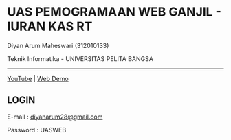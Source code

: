 # UAS PEMOGRAMAAN WEB GANJIL - IURAN KAS RT

Diyan Arum Maheswari  (312010133)

Teknik Informatika - UNIVERSITAS PELITA BANGSA
______________________________________________


[YouTube](https://youtu.be/Osw3F8FivyQ) |  [Web Demo](https://drnarum.cfd/)


## LOGIN

E-mail   : diyanarum28@gmail.com

Password : UASWEB


